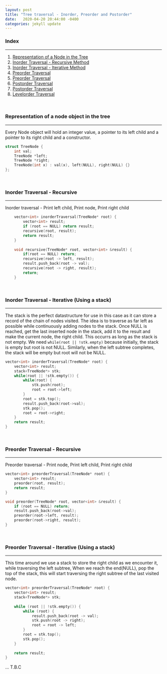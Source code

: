 ```yaml
---
layout: post
title: "Tree traversal - Inorder, Preorder and Postorder"
date:   2020-04-20 20:44:00 -0400
categories: jekyll update
---
```

### Index
-------
1. [Representation of a Node in the Tree](#representation)
2. [Inorder Traversal - Recursive Method](#inorder_recursive)
3. [Inorder Traversal - Iterative Method](#inorder_iterative)
4. [Preorder Traversal](#preorder_recursive)
5. [Preorder Traversal](#preorder_iterative)
6. [Postorder Traversal](#postorder_recursive)
7. [Postorder Traversal](#postorder_iterative)
8. [Levelorder Traversal](#levelorder_traversal)

&nbsp;

### <a name="representation"></a> Representation of a node object in the tree
-------
Every Node object will hold an integer value, a pointer to its left child and a pointer to its right child and a constructor.

```cpp
struct TreeNode {
    int val;
    TreeNode *left;
    TreeNode *right;
    TreeNode(int x) : val(x), left(NULL), right(NULL) {}
};
```

&nbsp;

### <a name="inorder_recursive"></a> Inorder Traversal - Recursive
-------
Inorder traversal - Print left child, Print node, Print right child

```cpp
    vector<int> inorderTraversal(TreeNode* root) {
        vector<int> result;
        if (root == NULL) return result;
        recursive(root, result);
        return result;
    }
    
    void recursive(TreeNode* root, vector<int> &result) {
        if(root == NULL) return;
        recursive(root -> left, result);
        result.push_back(root -> val);
        recursive(root -> right, result);
        return;
    }
```

&nbsp;

### <a name="inorder_iterative"></a> Inorder Traversal - Iterative (Using a stack)
-------
The stack is the perfect datastructure for use in this case as it can store a record of the chain of nodes visited.
The idea is to traverse as far left as possible while continuously adding nodes to the stack. Once NULL is reached, get the last inserted node in the stack, add it to the result and make the current node, the right child. This occurrs as long as the stack is not empty. We need `while(root || !stk.empty)` because initially, the stack is empty but root is not NULL. Similarly, when the left subtree completes, the stack will be empty but root will not be NULL.

```cpp
vector<int> inorderTraversal(TreeNode* root) {
    vector<int> result;
    stack<TreeNode*> stk;
    while(root || !stk.empty()) {
        while(root) {
            stk.push(root);
            root = root->left;
        }
        root = stk.top();
        result.push_back(root->val);
        stk.pop();
        root = root->right;
    }
    return result;
}
```

&nbsp;

### <a name="preorder_recursive"></a> Preorder Traversal - Recursive
-------
Preorder traversal - Print node, Print left child, Print right child

```cpp
vector<int> preorderTraversal(TreeNode* root) {
    vector<int> result;
    preorder(root, result);
    return result;
}

void preorder(TreeNode* root, vector<int> &result) {
    if (root == NULL) return;
    result.push_back(root->val);
    preorder(root->left, result);
    preorder(root->right, result);
}
```

&nbsp;

### <a name="preorder_iterative"></a> Preorder Traversal - Iterative (Using a stack)
-------
This time around we use a stack to store the right child as we encounter it, while traversing the left subtree,
When we reach the end(NULL), pop the top of the stack, this will start traversing the right subtree of the last visited node.

```cpp
vector<int> preorderTraversal(TreeNode* root) {
    vector<int> result;
    stack<TreeNode*> stk;
    
    while (root || !stk.empty()) {
        while (root) {
            result.push_back(root -> val);
            stk.push(root -> right);
            root = root -> left;
        }
        root = stk.top();
        stk.pop();
    }
    
    return result;
}
```

... T.B.C